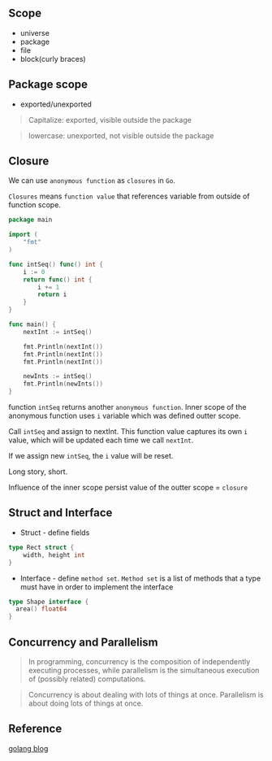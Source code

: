 ## Scope
* universe
* package
* file
* block(curly braces)

## Package scope
* exported/unexported
> Capitalize: exported, visible outside the package

> lowercase: unexported, not visible outside the package

## Closure
We can use `anonymous function` as `closures` in `Go`.

`Closures` means `function value` that references variable from outside of function scope.
```go
package main

import (
	"fmt"
)

func intSeq() func() int {
	i := 0
	return func() int {
		i += 1
		return i
	}
}

func main() {
	nextInt := intSeq()

	fmt.Println(nextInt())
	fmt.Println(nextInt())
	fmt.Println(nextInt())

	newInts := intSeq()
	fmt.Println(newInts())
}
```

function `intSeq` returns another `anonymous function`. Inner scope of the anonymous function uses `i` variable which was defined outter scope. 

Call `intSeq` and assign to nextInt. This function value captures its own `i` value, which will be updated each time we call `nextInt`.

If we assign new `intSeq`, the `i` value will be reset.

Long story, short.

Influence of the inner scope persist value of the outter scope = `closure`


## Struct and Interface
* Struct - define fields

```go
type Rect struct {
	width, height int
}
```

* Interface - define `method set`. `Method set` is a list of methods that a type must have in order to implement the interface

```go
type Shape interface {
  area() float64
}
```


## Concurrency and Parallelism

> In programming, concurrency is the composition of independently executing processes, while parallelism is the simultaneous execution of (possibly related) computations. 

> Concurrency is about dealing with lots of things at once. Parallelism is about doing lots of things at once.


## Reference
[golang blog](golang.org)
